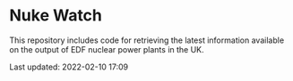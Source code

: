 # Nuke Watch

This repository includes code for retrieving the latest information available on the output of EDF nuclear power plants in the UK.

Last updated: 2022-02-10 17:09